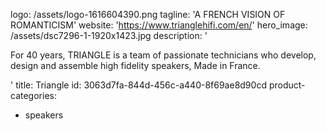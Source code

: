 logo: /assets/logo-1616604390.png
tagline: 'A FRENCH VISION OF ROMANTICISM'
website: 'https://www.trianglehifi.com/en/'
hero_image: /assets/dsc7296-1-1920x1423.jpg
description: '<p>For 40 years, TRIANGLE is a team of passionate technicians who develop, design and assemble high fidelity speakers, Made in France.&nbsp;&nbsp;</p>'
title: Triangle
id: 3063d7fa-844d-456c-a440-8f69ae8d90cd
product-categories:
  - speakers
